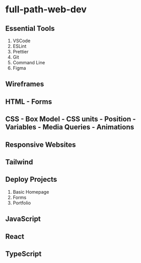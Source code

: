 # full-path-web-dev

## Essential Tools
1. VSCode
2. ESLint
3. Prettier
4. Git
5. Command Line
6. Figma

## Wireframes

## HTML - Forms

## CSS - Box Model - CSS units - Position - Variables - Media Queries - Animations

## Responsive Websites

## Tailwind

## Deploy Projects
1. Basic Homepage
2. Forms
3. Portfolio

## JavaScript

## React

## TypeScript



